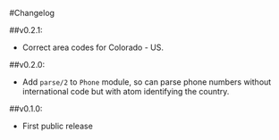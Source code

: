 #Changelog

##v0.2.1:
  * Correct area codes for Colorado - US.

##v0.2.0:
  * Add `parse/2` to `Phone` module, so can parse phone numbers without international code but with atom identifying the country.

##v0.1.0:
  * First public release

